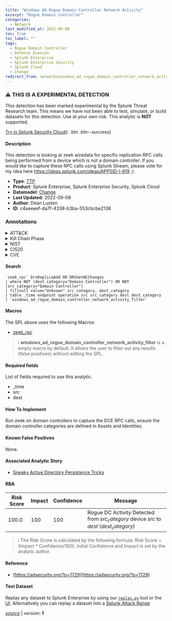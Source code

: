 ```yaml
---
title: "Windows AD Rogue Domain Controller Network Activity"
excerpt: "Rogue Domain Controller"
categories:
  - Network
last_modified_at: 2022-09-08
toc: true
toc_label: ""
tags:
  - Rogue Domain Controller
  - Defense Evasion
  - Splunk Enterprise
  - Splunk Enterprise Security
  - Splunk Cloud
  - Change
redirect_from: network/windows_ad_rogue_domain_controller_network_activity/
---
```


### :warning: THIS IS A EXPERIMENTAL DETECTION
This detection has been marked experimental by the Splunk Threat Research team. This means we have not been able to test, simulate, or build datasets for this detection. Use at your own risk. This analytic is **NOT** supported.


[Try in Splunk Security Cloud](https://www.splunk.com/en_us/cyber-security.html){: .btn .btn--success}

#### Description

This detection is looking at zeek wiredata for specific replication RPC calls being performed from a device which is not a domain controller. If you would like to capture these RPC calls using Splunk Stream, please vote for my idea here https://ideas.splunk.com/ideas/APPSID-I-619 ;)

- **Type**: [TTP](https://github.com/splunk/security_content/wiki/Detection-Analytic-Types)
- **Product**: Splunk Enterprise, Splunk Enterprise Security, Splunk Cloud
- **Datamodel**: [Change](https://docs.splunk.com/Documentation/CIM/latest/User/Change)
- **Last Updated**: 2022-09-08
- **Author**: Dean Luxton
- **ID**: c4aeeeef-da7f-4338-b3ba-553cbcbe2138

### Annotations
<details>
  <summary>ATT&CK</summary>

<div markdown="1">

#### [ATT&CK](https://attack.mitre.org/)

| ID          | Technique   | Tactic         |
| ----------- | ----------- |--------------- |
| [T1207](https://attack.mitre.org/techniques/T1207/) | Rogue Domain Controller | Defense Evasion |

</div>
</details>


<details>
  <summary>Kill Chain Phase</summary>

<div markdown="1">

* Exploitation


</div>
</details>


<details>
  <summary>NIST</summary>

<div markdown="1">

* DE.CM



</div>
</details>

<details>
  <summary>CIS20</summary>

<div markdown="1">

* CIS 13



</div>
</details>

<details>
  <summary>CVE</summary>

<div markdown="1">


</div>
</details>


#### Search

```
`zeek_rpc` DrsReplicaAdd OR DRSGetNCChanges 
| where NOT (dest_category="Domain Controller") OR NOT (src_category="Domain Controller") 
| fillnull value="Unknown" src_category, dest_category 
| table _time endpoint operation src src_category dest dest_category 
| `windows_ad_rogue_domain_controller_network_activity_filter`
```

#### Macros
The SPL above uses the following Macros:
* [zeek_rpc](https://github.com/splunk/security_content/blob/develop/macros/zeek_rpc.yml)

> :information_source:
> **windows_ad_rogue_domain_controller_network_activity_filter** is a empty macro by default. It allows the user to filter out any results (false positives) without editing the SPL.



#### Required fields
List of fields required to use this analytic.
* _time
* src
* dest



#### How To Implement
Run zeek on domain controllers to capture the DCE RPC calls, ensure the domain controller categories are defined in Assets and Identities.
#### Known False Positives
None.

#### Associated Analytic Story
* [Sneaky Active Directory Persistence Tricks](/stories/sneaky_active_directory_persistence_tricks)




#### RBA

| Risk Score  | Impact      | Confidence   | Message      |
| ----------- | ----------- |--------------|--------------|
| 100.0 | 100 | 100 | Rogue DC Activity Detected from $src_category$ device $src$ to $dest$ ($dest_category$) |


> :information_source:
> The Risk Score is calculated by the following formula: Risk Score = (Impact * Confidence/100). Initial Confidence and Impact is set by the analytic author.


#### Reference

* [https://adsecurity.org/?p=1729](https://adsecurity.org/?p=1729)



#### Test Dataset
Replay any dataset to Splunk Enterprise by using our [`replay.py`](https://github.com/splunk/attack_data#using-replaypy) tool or the [UI](https://github.com/splunk/attack_data#using-ui).
Alternatively you can replay a dataset into a [Splunk Attack Range](https://github.com/splunk/attack_range#replay-dumps-into-attack-range-splunk-server)




[*source*](https://github.com/splunk/security_content/tree/develop/detections/network/windows_ad_rogue_domain_controller_network_activity.yml) \| *version*: **1**